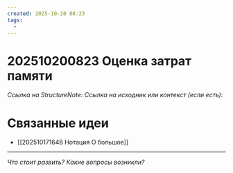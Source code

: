 ```yaml
---
created: 2025-10-20 08:23
tags:
  - 
---
```

# 202510200823 Оценка затрат памяти

*Ссылка на StructureNote:*
*Ссылка на исходник или контекст (если есть):* 

# Связанные идеи
- [[202510171648 Нотация О большое]]
---

*Что стоит развить? Какие вопросы возникли?*